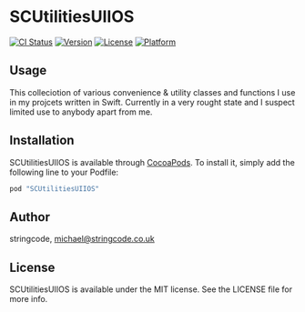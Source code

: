 # SCUtilitiesUIIOS

[![CI Status](http://img.shields.io/travis/stringcode/SCUtilitiesUIIOS.svg?style=flat)](https://travis-ci.org/stringcode/SCUtilitiesUIIOS)
[![Version](https://img.shields.io/cocoapods/v/SCUtilitiesUIIOS.svg?style=flat)](http://cocoapods.org/pods/SCUtilitiesUIIOS)
[![License](https://img.shields.io/cocoapods/l/SCUtilitiesUIIOS.svg?style=flat)](http://cocoapods.org/pods/SCUtilitiesUIIOS)
[![Platform](https://img.shields.io/cocoapods/p/SCUtilitiesUIIOS.svg?style=flat)](http://cocoapods.org/pods/SCUtilitiesUIIOS)

## Usage

This colleciotion of various convenience & utility classes and functions I use in my projcets written in Swift. Currently in a very rought state and I suspect limited use to anybody apart from me. 

## Installation

SCUtilitiesUIIOS is available through [CocoaPods](http://cocoapods.org). To install
it, simply add the following line to your Podfile:

```ruby
pod "SCUtilitiesUIIOS"
```

## Author

stringcode, michael@stringcode.co.uk

## License

SCUtilitiesUIIOS is available under the MIT license. See the LICENSE file for more info.
